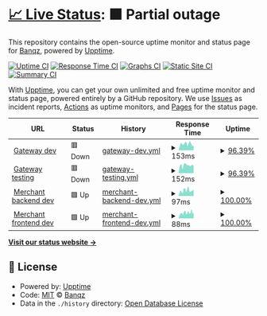 # [📈 Live Status](https://status.banqz.com): <!--live status--> **🟧 Partial outage**

This repository contains the open-source uptime monitor and status page for [Banqz](banqz.com), powered by [Upptime](https://github.com/upptime/upptime).

[![Uptime CI](https://github.com/Banqzinc/upptime/workflows/Uptime%20CI/badge.svg)](https://github.com/Banqzinc/upptime/actions?query=workflow%3A%22Uptime+CI%22)
[![Response Time CI](https://github.com/Banqzinc/upptime/workflows/Response%20Time%20CI/badge.svg)](https://github.com/Banqzinc/upptime/actions?query=workflow%3A%22Response+Time+CI%22)
[![Graphs CI](https://github.com/Banqzinc/upptime/workflows/Graphs%20CI/badge.svg)](https://github.com/Banqzinc/upptime/actions?query=workflow%3A%22Graphs+CI%22)
[![Static Site CI](https://github.com/Banqzinc/upptime/workflows/Static%20Site%20CI/badge.svg)](https://github.com/Banqzinc/upptime/actions?query=workflow%3A%22Static+Site+CI%22)
[![Summary CI](https://github.com/Banqzinc/upptime/workflows/Summary%20CI/badge.svg)](https://github.com/Banqzinc/upptime/actions?query=workflow%3A%22Summary+CI%22)

With [Upptime](https://upptime.js.org), you can get your own unlimited and free uptime monitor and status page, powered entirely by a GitHub repository. We use [Issues](https://github.com/Banqzinc/upptime/issues) as incident reports, [Actions](https://github.com/Banqzinc/upptime/actions) as uptime monitors, and [Pages](https://status.banqz.com) for the status page.

<!--start: status pages-->
<!-- This summary is generated by Upptime (https://github.com/upptime/upptime) -->
<!-- Do not edit this manually, your changes will be overwritten -->
<!-- prettier-ignore -->
| URL | Status | History | Response Time | Uptime |
| --- | ------ | ------- | ------------- | ------ |
| <img alt="" src="https://icons.duckduckgo.com/ip3/dev.quidkey.com.ico" height="13"> [Gateway dev](https://dev.quidkey.com/healthcheck) | 🟥 Down | [gateway-dev.yml](https://github.com/Banqzinc/upptime/commits/HEAD/history/gateway-dev.yml) | <details><summary><img alt="Response time graph" src="./graphs/gateway-dev/response-time-week.png" height="20"> 153ms</summary><br><a href="https://Banqzinc.github.io/upptime/history/gateway-dev"><img alt="Response time 396" src="https://img.shields.io/endpoint?url=https%3A%2F%2Fraw.githubusercontent.com%2FBanqzinc%2Fupptime%2FHEAD%2Fapi%2Fgateway-dev%2Fresponse-time.json"></a><br><a href="https://Banqzinc.github.io/upptime/history/gateway-dev"><img alt="24-hour response time 144" src="https://img.shields.io/endpoint?url=https%3A%2F%2Fraw.githubusercontent.com%2FBanqzinc%2Fupptime%2FHEAD%2Fapi%2Fgateway-dev%2Fresponse-time-day.json"></a><br><a href="https://Banqzinc.github.io/upptime/history/gateway-dev"><img alt="7-day response time 153" src="https://img.shields.io/endpoint?url=https%3A%2F%2Fraw.githubusercontent.com%2FBanqzinc%2Fupptime%2FHEAD%2Fapi%2Fgateway-dev%2Fresponse-time-week.json"></a><br><a href="https://Banqzinc.github.io/upptime/history/gateway-dev"><img alt="30-day response time 869" src="https://img.shields.io/endpoint?url=https%3A%2F%2Fraw.githubusercontent.com%2FBanqzinc%2Fupptime%2FHEAD%2Fapi%2Fgateway-dev%2Fresponse-time-month.json"></a><br><a href="https://Banqzinc.github.io/upptime/history/gateway-dev"><img alt="1-year response time 396" src="https://img.shields.io/endpoint?url=https%3A%2F%2Fraw.githubusercontent.com%2FBanqzinc%2Fupptime%2FHEAD%2Fapi%2Fgateway-dev%2Fresponse-time-year.json"></a></details> | <details><summary><a href="https://Banqzinc.github.io/upptime/history/gateway-dev">96.39%</a></summary><a href="https://Banqzinc.github.io/upptime/history/gateway-dev"><img alt="All-time uptime 99.72%" src="https://img.shields.io/endpoint?url=https%3A%2F%2Fraw.githubusercontent.com%2FBanqzinc%2Fupptime%2FHEAD%2Fapi%2Fgateway-dev%2Fuptime.json"></a><br><a href="https://Banqzinc.github.io/upptime/history/gateway-dev"><img alt="24-hour uptime 74.74%" src="https://img.shields.io/endpoint?url=https%3A%2F%2Fraw.githubusercontent.com%2FBanqzinc%2Fupptime%2FHEAD%2Fapi%2Fgateway-dev%2Fuptime-day.json"></a><br><a href="https://Banqzinc.github.io/upptime/history/gateway-dev"><img alt="7-day uptime 96.39%" src="https://img.shields.io/endpoint?url=https%3A%2F%2Fraw.githubusercontent.com%2FBanqzinc%2Fupptime%2FHEAD%2Fapi%2Fgateway-dev%2Fuptime-week.json"></a><br><a href="https://Banqzinc.github.io/upptime/history/gateway-dev"><img alt="30-day uptime 99.17%" src="https://img.shields.io/endpoint?url=https%3A%2F%2Fraw.githubusercontent.com%2FBanqzinc%2Fupptime%2FHEAD%2Fapi%2Fgateway-dev%2Fuptime-month.json"></a><br><a href="https://Banqzinc.github.io/upptime/history/gateway-dev"><img alt="1-year uptime 99.72%" src="https://img.shields.io/endpoint?url=https%3A%2F%2Fraw.githubusercontent.com%2FBanqzinc%2Fupptime%2FHEAD%2Fapi%2Fgateway-dev%2Fuptime-year.json"></a></details>
| <img alt="" src="https://icons.duckduckgo.com/ip3/testing.quidkey.com.ico" height="13"> [Gateway testing](https://testing.quidkey.com/healthcheck) | 🟥 Down | [gateway-testing.yml](https://github.com/Banqzinc/upptime/commits/HEAD/history/gateway-testing.yml) | <details><summary><img alt="Response time graph" src="./graphs/gateway-testing/response-time-week.png" height="20"> 152ms</summary><br><a href="https://Banqzinc.github.io/upptime/history/gateway-testing"><img alt="Response time 158" src="https://img.shields.io/endpoint?url=https%3A%2F%2Fraw.githubusercontent.com%2FBanqzinc%2Fupptime%2FHEAD%2Fapi%2Fgateway-testing%2Fresponse-time.json"></a><br><a href="https://Banqzinc.github.io/upptime/history/gateway-testing"><img alt="24-hour response time 150" src="https://img.shields.io/endpoint?url=https%3A%2F%2Fraw.githubusercontent.com%2FBanqzinc%2Fupptime%2FHEAD%2Fapi%2Fgateway-testing%2Fresponse-time-day.json"></a><br><a href="https://Banqzinc.github.io/upptime/history/gateway-testing"><img alt="7-day response time 152" src="https://img.shields.io/endpoint?url=https%3A%2F%2Fraw.githubusercontent.com%2FBanqzinc%2Fupptime%2FHEAD%2Fapi%2Fgateway-testing%2Fresponse-time-week.json"></a><br><a href="https://Banqzinc.github.io/upptime/history/gateway-testing"><img alt="30-day response time 157" src="https://img.shields.io/endpoint?url=https%3A%2F%2Fraw.githubusercontent.com%2FBanqzinc%2Fupptime%2FHEAD%2Fapi%2Fgateway-testing%2Fresponse-time-month.json"></a><br><a href="https://Banqzinc.github.io/upptime/history/gateway-testing"><img alt="1-year response time 158" src="https://img.shields.io/endpoint?url=https%3A%2F%2Fraw.githubusercontent.com%2FBanqzinc%2Fupptime%2FHEAD%2Fapi%2Fgateway-testing%2Fresponse-time-year.json"></a></details> | <details><summary><a href="https://Banqzinc.github.io/upptime/history/gateway-testing">96.39%</a></summary><a href="https://Banqzinc.github.io/upptime/history/gateway-testing"><img alt="All-time uptime 99.72%" src="https://img.shields.io/endpoint?url=https%3A%2F%2Fraw.githubusercontent.com%2FBanqzinc%2Fupptime%2FHEAD%2Fapi%2Fgateway-testing%2Fuptime.json"></a><br><a href="https://Banqzinc.github.io/upptime/history/gateway-testing"><img alt="24-hour uptime 74.74%" src="https://img.shields.io/endpoint?url=https%3A%2F%2Fraw.githubusercontent.com%2FBanqzinc%2Fupptime%2FHEAD%2Fapi%2Fgateway-testing%2Fuptime-day.json"></a><br><a href="https://Banqzinc.github.io/upptime/history/gateway-testing"><img alt="7-day uptime 96.39%" src="https://img.shields.io/endpoint?url=https%3A%2F%2Fraw.githubusercontent.com%2FBanqzinc%2Fupptime%2FHEAD%2Fapi%2Fgateway-testing%2Fuptime-week.json"></a><br><a href="https://Banqzinc.github.io/upptime/history/gateway-testing"><img alt="30-day uptime 99.17%" src="https://img.shields.io/endpoint?url=https%3A%2F%2Fraw.githubusercontent.com%2FBanqzinc%2Fupptime%2FHEAD%2Fapi%2Fgateway-testing%2Fuptime-month.json"></a><br><a href="https://Banqzinc.github.io/upptime/history/gateway-testing"><img alt="1-year uptime 99.72%" src="https://img.shields.io/endpoint?url=https%3A%2F%2Fraw.githubusercontent.com%2FBanqzinc%2Fupptime%2FHEAD%2Fapi%2Fgateway-testing%2Fuptime-year.json"></a></details>
| <img alt="" src="https://icons.duckduckgo.com/ip3/merchant-portal-backend-dev-x5qcoeafba-ue.a.run.app.ico" height="13"> [Merchant backend dev](https://merchant-portal-backend-dev-x5qcoeafba-ue.a.run.app/health_check) | 🟩 Up | [merchant-backend-dev.yml](https://github.com/Banqzinc/upptime/commits/HEAD/history/merchant-backend-dev.yml) | <details><summary><img alt="Response time graph" src="./graphs/merchant-backend-dev/response-time-week.png" height="20"> 97ms</summary><br><a href="https://Banqzinc.github.io/upptime/history/merchant-backend-dev"><img alt="Response time 129" src="https://img.shields.io/endpoint?url=https%3A%2F%2Fraw.githubusercontent.com%2FBanqzinc%2Fupptime%2FHEAD%2Fapi%2Fmerchant-backend-dev%2Fresponse-time.json"></a><br><a href="https://Banqzinc.github.io/upptime/history/merchant-backend-dev"><img alt="24-hour response time 101" src="https://img.shields.io/endpoint?url=https%3A%2F%2Fraw.githubusercontent.com%2FBanqzinc%2Fupptime%2FHEAD%2Fapi%2Fmerchant-backend-dev%2Fresponse-time-day.json"></a><br><a href="https://Banqzinc.github.io/upptime/history/merchant-backend-dev"><img alt="7-day response time 97" src="https://img.shields.io/endpoint?url=https%3A%2F%2Fraw.githubusercontent.com%2FBanqzinc%2Fupptime%2FHEAD%2Fapi%2Fmerchant-backend-dev%2Fresponse-time-week.json"></a><br><a href="https://Banqzinc.github.io/upptime/history/merchant-backend-dev"><img alt="30-day response time 117" src="https://img.shields.io/endpoint?url=https%3A%2F%2Fraw.githubusercontent.com%2FBanqzinc%2Fupptime%2FHEAD%2Fapi%2Fmerchant-backend-dev%2Fresponse-time-month.json"></a><br><a href="https://Banqzinc.github.io/upptime/history/merchant-backend-dev"><img alt="1-year response time 129" src="https://img.shields.io/endpoint?url=https%3A%2F%2Fraw.githubusercontent.com%2FBanqzinc%2Fupptime%2FHEAD%2Fapi%2Fmerchant-backend-dev%2Fresponse-time-year.json"></a></details> | <details><summary><a href="https://Banqzinc.github.io/upptime/history/merchant-backend-dev">100.00%</a></summary><a href="https://Banqzinc.github.io/upptime/history/merchant-backend-dev"><img alt="All-time uptime 100.00%" src="https://img.shields.io/endpoint?url=https%3A%2F%2Fraw.githubusercontent.com%2FBanqzinc%2Fupptime%2FHEAD%2Fapi%2Fmerchant-backend-dev%2Fuptime.json"></a><br><a href="https://Banqzinc.github.io/upptime/history/merchant-backend-dev"><img alt="24-hour uptime 100.00%" src="https://img.shields.io/endpoint?url=https%3A%2F%2Fraw.githubusercontent.com%2FBanqzinc%2Fupptime%2FHEAD%2Fapi%2Fmerchant-backend-dev%2Fuptime-day.json"></a><br><a href="https://Banqzinc.github.io/upptime/history/merchant-backend-dev"><img alt="7-day uptime 100.00%" src="https://img.shields.io/endpoint?url=https%3A%2F%2Fraw.githubusercontent.com%2FBanqzinc%2Fupptime%2FHEAD%2Fapi%2Fmerchant-backend-dev%2Fuptime-week.json"></a><br><a href="https://Banqzinc.github.io/upptime/history/merchant-backend-dev"><img alt="30-day uptime 100.00%" src="https://img.shields.io/endpoint?url=https%3A%2F%2Fraw.githubusercontent.com%2FBanqzinc%2Fupptime%2FHEAD%2Fapi%2Fmerchant-backend-dev%2Fuptime-month.json"></a><br><a href="https://Banqzinc.github.io/upptime/history/merchant-backend-dev"><img alt="1-year uptime 100.00%" src="https://img.shields.io/endpoint?url=https%3A%2F%2Fraw.githubusercontent.com%2FBanqzinc%2Fupptime%2FHEAD%2Fapi%2Fmerchant-backend-dev%2Fuptime-year.json"></a></details>
| <img alt="" src="https://icons.duckduckgo.com/ip3/merchant-portal-frontend-dev-x5qcoeafba-ue.a.run.app.ico" height="13"> [Merchant frontend dev](https://merchant-portal-frontend-dev-x5qcoeafba-ue.a.run.app/healthcheck) | 🟩 Up | [merchant-frontend-dev.yml](https://github.com/Banqzinc/upptime/commits/HEAD/history/merchant-frontend-dev.yml) | <details><summary><img alt="Response time graph" src="./graphs/merchant-frontend-dev/response-time-week.png" height="20"> 88ms</summary><br><a href="https://Banqzinc.github.io/upptime/history/merchant-frontend-dev"><img alt="Response time 1691" src="https://img.shields.io/endpoint?url=https%3A%2F%2Fraw.githubusercontent.com%2FBanqzinc%2Fupptime%2FHEAD%2Fapi%2Fmerchant-frontend-dev%2Fresponse-time.json"></a><br><a href="https://Banqzinc.github.io/upptime/history/merchant-frontend-dev"><img alt="24-hour response time 91" src="https://img.shields.io/endpoint?url=https%3A%2F%2Fraw.githubusercontent.com%2FBanqzinc%2Fupptime%2FHEAD%2Fapi%2Fmerchant-frontend-dev%2Fresponse-time-day.json"></a><br><a href="https://Banqzinc.github.io/upptime/history/merchant-frontend-dev"><img alt="7-day response time 88" src="https://img.shields.io/endpoint?url=https%3A%2F%2Fraw.githubusercontent.com%2FBanqzinc%2Fupptime%2FHEAD%2Fapi%2Fmerchant-frontend-dev%2Fresponse-time-week.json"></a><br><a href="https://Banqzinc.github.io/upptime/history/merchant-frontend-dev"><img alt="30-day response time 102" src="https://img.shields.io/endpoint?url=https%3A%2F%2Fraw.githubusercontent.com%2FBanqzinc%2Fupptime%2FHEAD%2Fapi%2Fmerchant-frontend-dev%2Fresponse-time-month.json"></a><br><a href="https://Banqzinc.github.io/upptime/history/merchant-frontend-dev"><img alt="1-year response time 1691" src="https://img.shields.io/endpoint?url=https%3A%2F%2Fraw.githubusercontent.com%2FBanqzinc%2Fupptime%2FHEAD%2Fapi%2Fmerchant-frontend-dev%2Fresponse-time-year.json"></a></details> | <details><summary><a href="https://Banqzinc.github.io/upptime/history/merchant-frontend-dev">100.00%</a></summary><a href="https://Banqzinc.github.io/upptime/history/merchant-frontend-dev"><img alt="All-time uptime 100.00%" src="https://img.shields.io/endpoint?url=https%3A%2F%2Fraw.githubusercontent.com%2FBanqzinc%2Fupptime%2FHEAD%2Fapi%2Fmerchant-frontend-dev%2Fuptime.json"></a><br><a href="https://Banqzinc.github.io/upptime/history/merchant-frontend-dev"><img alt="24-hour uptime 100.00%" src="https://img.shields.io/endpoint?url=https%3A%2F%2Fraw.githubusercontent.com%2FBanqzinc%2Fupptime%2FHEAD%2Fapi%2Fmerchant-frontend-dev%2Fuptime-day.json"></a><br><a href="https://Banqzinc.github.io/upptime/history/merchant-frontend-dev"><img alt="7-day uptime 100.00%" src="https://img.shields.io/endpoint?url=https%3A%2F%2Fraw.githubusercontent.com%2FBanqzinc%2Fupptime%2FHEAD%2Fapi%2Fmerchant-frontend-dev%2Fuptime-week.json"></a><br><a href="https://Banqzinc.github.io/upptime/history/merchant-frontend-dev"><img alt="30-day uptime 100.00%" src="https://img.shields.io/endpoint?url=https%3A%2F%2Fraw.githubusercontent.com%2FBanqzinc%2Fupptime%2FHEAD%2Fapi%2Fmerchant-frontend-dev%2Fuptime-month.json"></a><br><a href="https://Banqzinc.github.io/upptime/history/merchant-frontend-dev"><img alt="1-year uptime 100.00%" src="https://img.shields.io/endpoint?url=https%3A%2F%2Fraw.githubusercontent.com%2FBanqzinc%2Fupptime%2FHEAD%2Fapi%2Fmerchant-frontend-dev%2Fuptime-year.json"></a></details>

<!--end: status pages-->

[**Visit our status website →**](https://status.banqz.com)

## 📄 License

- Powered by: [Upptime](https://github.com/upptime/upptime)
- Code: [MIT](./LICENSE) © [Banqz](banqz.com)
- Data in the `./history` directory: [Open Database License](https://opendatacommons.org/licenses/odbl/1-0/)
